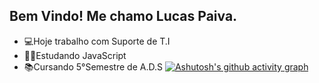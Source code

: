 ## Bem Vindo! Me chamo Lucas Paiva.


- 💻Hoje trabalho com  Suporte de T.I
- 👨‍💻Estudando JavaScript
- 📚Cursando 5°Semestre de A.D.S
[![Ashutosh's github activity graph](https://github-readme-activity-graph.vercel.app/graph?username=LucasPaivaa&bg_color=1a1830&color=cd37c3&line=ff0f0f&point=d756d3&area=true&hide_border=true)](https://github.com/ashutosh00710/github-readme-activity-graph)
